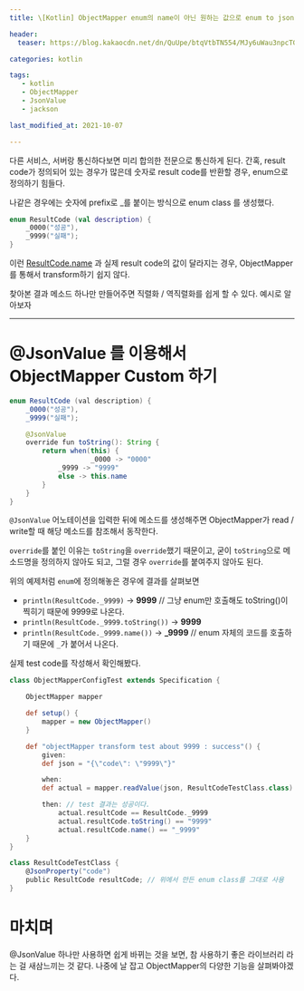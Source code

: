 ```yaml
---
title: \[Kotlin] ObjectMapper enum의 name이 아닌 원하는 값으로 enum to json / json to enum 하기

header:
  teaser: https://blog.kakaocdn.net/dn/QuUpe/btqVtbTN554/MJy6uWau3npcTGu9PjezS1/img.png

categories: kotlin

tags:
   - kotlin
   - ObjectMapper
   - JsonValue
   - jackson

last_modified_at: 2021-10-07

---
```


다른 서비스, 서버랑 통신하다보면 미리 합의한 전문으로 통신하게 된다. 간혹, result code가 정의되어 있는 경우가 많은데 숫자로 result code를 반환할 경우, enum으로 정의하기 힘들다.

나같은 경우에는 숫자에 prefix로 _를 붙이는 방식으로 enum class 를 생성했다.

```kotlin
enum ResultCode (val description) {
	_0000("성공"),
	_9999("실패");
}
```

이런 [ResultCode.name](http://ResultCode.name) 과 실제 result code의 값이 달라지는 경우, ObjectMapper를 통해서 transform하기 쉽지 않다.

찾아본 결과 메소드 하나만 만들어주면 직렬화 / 역직렬화를 쉽게 할 수 있다. 예시로 알아보자

---

# @JsonValue 를 이용해서 ObjectMapper Custom 하기

```java
enum ResultCode (val description) {
	_0000("성공"),
	_9999("실패");

	@JsonValue
	override fun toString(): String {
	    return when(this) {
					_0000 -> "0000"
	        _9999 -> "9999" 
	        else -> this.name
	    }
	}
}
```

`@JsonValue` 어노테이션을 입력한 뒤에 메소드를 생성해주면 ObjectMapper가 read / write할 때 해당 메소드를 참조해서 동작한다. 

`override`를 붙인 이유는 `toString`을 `override`했기 때문이고, 굳이 `toString`으로 메소드명을 정의하지 않아도 되고, 그럴 경우 `override`를 붙여주지 않아도 된다.

위의 예제처럼 `enum`에 정의해놓은 경우에 결과를 살펴보면

- `println(ResultCode._9999)` → **9999** // 그냥 enum만 호출해도 toString()이 찍히기 때문에 9999로 나온다.
- `println(ResultCode._9999.toString())` → **9999**
- `println(ResultCode._9999.name())` → **_9999** // enum 자체의 코드를 호출하기 때문에 `_`가 붙어서 나온다.

실제 test code를 작성해서 확인해봤다.

```groovy
class ObjectMapperConfigTest extends Specification {

    ObjectMapper mapper

    def setup() {
        mapper = new ObjectMapper()
    }

    def "objectMapper transform test about 9999 : success"() {
        given:
        def json = "{\"code\": \"9999\"}"

        when:
        def actual = mapper.readValue(json, ResultCodeTestClass.class)

        then: // test 결과는 성공이다.
            actual.resultCode == ResultCode._9999
            actual.resultCode.toString() == "9999"
            actual.resultCode.name() == "_9999"
    }
}

class ResultCodeTestClass {
    @JsonProperty("code")
    public ResultCode resultCode; // 위에서 만든 enum class를 그대로 사용
}
```

# 마치며

@JsonValue 하나만 사용하면 쉽게 바뀌는 것을 보면, 참 사용하기 좋은 라이브러리 라는 걸 새삼느끼는 것 같다. 나중에 날 잡고 ObjectMapper의 다양한 기능을 살펴봐야겠다.
